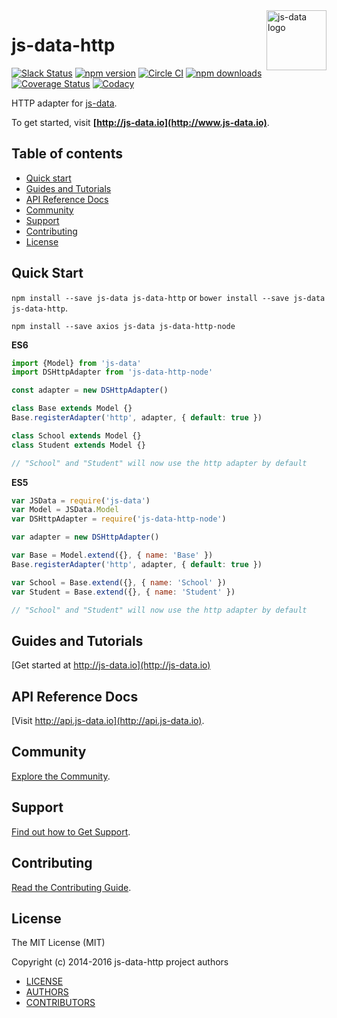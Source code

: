 <img src="https://raw.githubusercontent.com/js-data/js-data/master/js-data.png" alt="js-data logo" title="js-data" align="right" width="96" height="96" />

# js-data-http

[![Slack Status][sl_b]][sl_l]
[![npm version][npm_b]][npm_l]
[![Circle CI][circle_b]][circle_l]
[![npm downloads][dn_b]][dn_l]
[![Coverage Status][cov_b]][cov_l]
[![Codacy][cod_b]][cod_l]

HTTP adapter for [js-data](http://www.js-data.io/).

To get started, visit __[http://js-data.io](http://www.js-data.io)__.

## Table of contents

* [Quick start](#quick-start)
* [Guides and Tutorials](#guides-and-tutorials)
* [API Reference Docs](#api-reference-docs)
* [Community](#community)
* [Support](#support)
* [Contributing](#contributing)
* [License](#license)

## Quick Start
`npm install --save js-data js-data-http` or `bower install --save js-data js-data-http`.

`npm install --save axios js-data js-data-http-node`

__ES6__

```js
import {Model} from 'js-data'
import DSHttpAdapter from 'js-data-http-node'

const adapter = new DSHttpAdapter()

class Base extends Model {}
Base.registerAdapter('http', adapter, { default: true })

class School extends Model {}
class Student extends Model {}

// "School" and "Student" will now use the http adapter by default
```

__ES5__

```js
var JSData = require('js-data')
var Model = JSData.Model
var DSHttpAdapter = require('js-data-http-node')

var adapter = new DSHttpAdapter()

var Base = Model.extend({}, { name: 'Base' })
Base.registerAdapter('http', adapter, { default: true })

var School = Base.extend({}, { name: 'School' })
var Student = Base.extend({}, { name: 'Student' })

// "School" and "Student" will now use the http adapter by default
```

## Guides and Tutorials

[Get started at http://js-data.io](http://js-data.io)

## API Reference Docs

[Visit http://api.js-data.io](http://api.js-data.io).

## Community

[Explore the Community](http://js-data.io/docs/community).

## Support

[Find out how to Get Support](http://js-data.io/docs/support).

## Contributing

[Read the Contributing Guide](http://js-data.io/docs/contributing).

## License

The MIT License (MIT)

Copyright (c) 2014-2016 js-data-http project authors

* [LICENSE](https://github.com/js-data/js-data-http/blob/master/LICENSE)
* [AUTHORS](https://github.com/js-data/js-data-http/blob/master/AUTHORS)
* [CONTRIBUTORS](https://github.com/js-data/js-data-http/blob/master/CONTRIBUTORS)

[sl_b]: http://slack.js-data.io/badge.svg
[sl_l]: http://slack.js-data.io
[npm_b]: https://img.shields.io/npm/v/js-data-http.svg?style=flat
[npm_l]: https://www.npmjs.org/package/js-data-http
[circle_b]: https://img.shields.io/circleci/project/js-data/js-data-http/master.svg?style=flat
[circle_l]: https://circleci.com/gh/js-data/js-data-http/tree/master
[dn_b]: https://img.shields.io/npm/dm/js-data-http.svg?style=flat
[dn_l]: https://www.npmjs.org/package/js-data-http
[cov_b]: https://img.shields.io/coveralls/js-data/js-data-http/master.svg?style=flat
[cov_l]: https://coveralls.io/github/js-data/js-data-http?branch=master
[cod_b]: https://img.shields.io/codacy/3931bbd8d838463297f70640aa78251b.svg
[cod_l]: https://www.codacy.com/app/jasondobry/js-data-http/dashboard